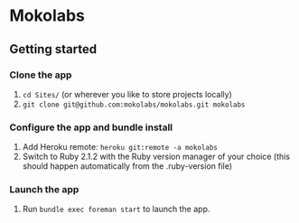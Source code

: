 Mokolabs
========

## Getting started

### Clone the app
1. `cd Sites/` (or wherever you like to store projects locally)
2. `git clone git@github.com:mokolabs/mokolabs.git mokolabs`

### Configure the app and bundle install
1. Add Heroku remote: `heroku git:remote -a mokolabs`
2. Switch to Ruby 2.1.2 with the Ruby version manager of your choice (this
should happen automatically from the .ruby-version file)

### Launch the app
1. Run `bundle exec foreman start` to launch the app.
